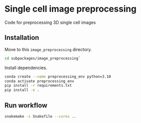 # Single cell image preprocessing

Code for preprocessing 3D single cell images

## Installation

Move to this `image_preprocessing` directory.

```bash
cd subpackages/image_preprocessing`
```

Install dependencies.

```bash
conda create --name preprocessing_env python=3.10
conda activate preprocessing_env
pip install -r requirements.txt
pip install -e .
```

## Run workflow

```bash
snakemake -s Snakefile --cores ..
```
